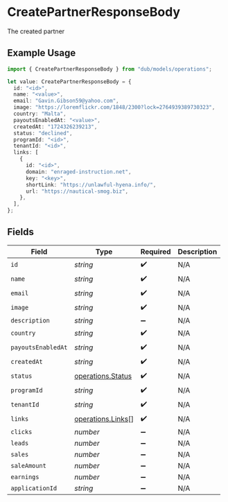 # CreatePartnerResponseBody

The created partner

## Example Usage

```typescript
import { CreatePartnerResponseBody } from "dub/models/operations";

let value: CreatePartnerResponseBody = {
  id: "<id>",
  name: "<value>",
  email: "Gavin.Gibson59@yahoo.com",
  image: "https://loremflickr.com/1848/2300?lock=2764939389730323",
  country: "Malta",
  payoutsEnabledAt: "<value>",
  createdAt: "1724326239213",
  status: "declined",
  programId: "<id>",
  tenantId: "<id>",
  links: [
    {
      id: "<id>",
      domain: "enraged-instruction.net",
      key: "<key>",
      shortLink: "https://unlawful-hyena.info/",
      url: "https://nautical-smog.biz",
    },
  ],
};
```

## Fields

| Field                                                  | Type                                                   | Required                                               | Description                                            |
| ------------------------------------------------------ | ------------------------------------------------------ | ------------------------------------------------------ | ------------------------------------------------------ |
| `id`                                                   | *string*                                               | :heavy_check_mark:                                     | N/A                                                    |
| `name`                                                 | *string*                                               | :heavy_check_mark:                                     | N/A                                                    |
| `email`                                                | *string*                                               | :heavy_check_mark:                                     | N/A                                                    |
| `image`                                                | *string*                                               | :heavy_check_mark:                                     | N/A                                                    |
| `description`                                          | *string*                                               | :heavy_minus_sign:                                     | N/A                                                    |
| `country`                                              | *string*                                               | :heavy_check_mark:                                     | N/A                                                    |
| `payoutsEnabledAt`                                     | *string*                                               | :heavy_check_mark:                                     | N/A                                                    |
| `createdAt`                                            | *string*                                               | :heavy_check_mark:                                     | N/A                                                    |
| `status`                                               | [operations.Status](../../models/operations/status.md) | :heavy_check_mark:                                     | N/A                                                    |
| `programId`                                            | *string*                                               | :heavy_check_mark:                                     | N/A                                                    |
| `tenantId`                                             | *string*                                               | :heavy_check_mark:                                     | N/A                                                    |
| `links`                                                | [operations.Links](../../models/operations/links.md)[] | :heavy_check_mark:                                     | N/A                                                    |
| `clicks`                                               | *number*                                               | :heavy_minus_sign:                                     | N/A                                                    |
| `leads`                                                | *number*                                               | :heavy_minus_sign:                                     | N/A                                                    |
| `sales`                                                | *number*                                               | :heavy_minus_sign:                                     | N/A                                                    |
| `saleAmount`                                           | *number*                                               | :heavy_minus_sign:                                     | N/A                                                    |
| `earnings`                                             | *number*                                               | :heavy_minus_sign:                                     | N/A                                                    |
| `applicationId`                                        | *string*                                               | :heavy_minus_sign:                                     | N/A                                                    |